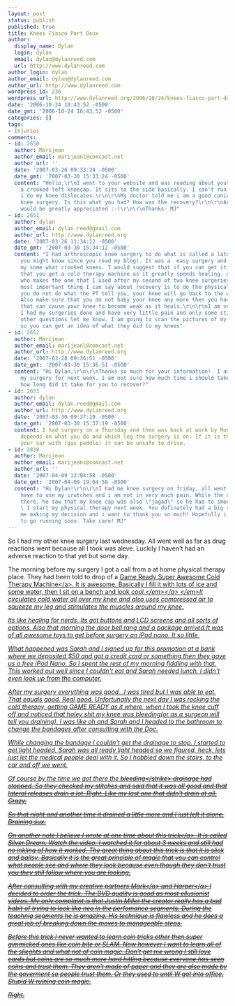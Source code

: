 ```yaml
---
layout: post
status: publish
published: true
title: Knees Fiasco Part Deux
author:
  display_name: Dylan
  login: dylan
  email: dylan@dylanreed.com
  url: http://www.dylanreed.com
author_login: dylan
author_email: dylan@dylanreed.com
author_url: http://www.dylanreed.com
wordpress_id: 236
wordpress_url: http://www.dylanreed.org/2006/10/24/knees-fiasco-part-deux/
date: '2006-10-24 10:43:52 -0500'
date_gmt: '2006-10-24 16:43:52 -0500'
categories: []
tags:
- Injuries
comments:
- id: 2650
  author: Marijean
  author_email: marijeanl@comcast.net
  author_url: ''
  date: '2007-03-26 09:33:24 -0500'
  date_gmt: '2007-03-30 15:33:24 -0500'
  content: "Hello,\r\nI went to your website and was reading about yout knee.  I have
    a crooked left kneecap. It sits to the side basically. I can't run or jog...if
    i do my knee dislocates.\r\n\r\nMy doctor told me i am a good canidate for arthroscopy
    knee surgery. Is this what you had? How was the recovery?\r\n\r\nAny feedback
    would be greatly appreciated :-)\r\n\r\nThanks- MJ"
- id: 2651
  author: dylan
  author_email: dylan.reed@gmail.com
  author_url: http://www.dylanreed.org
  date: '2007-03-26 11:34:12 -0500'
  date_gmt: '2007-03-30 15:34:12 -0500'
  content: "I had arthroscopic knee surgery to do what is called a lateral release(as
    you might know since you read my blog). It was a  easy surgery and it corrected
    my some what crooked knees. I would suggest that if you can get it with your insurance
    that you get a cold therapy machine as it greatly speeds healing. game ready is
    who makes the one that I used after my second of two knee surgeries.\r\n\r\nThe
    most important thing I can say about recovery is to do the physical therapy. If
    you do not do what the PT tell you, your knee will go back to the way it was.
    Also make sure that you do not baby your knee any more then you have to since
    that can cause your knee to become weak as it heals.\r\n\r\nI am very glad that
    I had my surgeries done and have very little pain and only some stiffness.\r\n\r\nany
    other questions let me know. I am going to scan the pictures of my knee in soon
    so you can get an idea of what they did to my knees"
- id: 2652
  author: Marijean
  author_email: marijeanl@comcast.net
  author_url: http://www.dylanreed.org
  date: '2007-03-28 09:36:51 -0500'
  date_gmt: '2007-03-30 15:36:51 -0500'
  content: "Hi Dylan,\r\n\r\nThanks so much for your information!  I am sceduling
    my surgery for next week. I am not sure how much time i should take off of work,
    how long did it take for you to recover?"
- id: 2653
  author: dylan
  author_email: dylan.reed@gmail.com
  author_url: http://www.dylanreed.org
  date: '2007-03-30 09:37:19 -0500'
  date_gmt: '2007-03-30 15:37:19 -0500'
  content: I had surgery on a Thursday and then was back at work by Monday. It probably
    depends on what you do and which leg the surgery is on. If it is the leg you operate
    your car with (gas peddle) it can be unsafe to drive.
- id: 2838
  author: Marijean
  author_email: marijeans@comcast.net
  author_url: ''
  date: '2007-04-09 13:04:58 -0500'
  date_gmt: '2007-04-09 19:04:58 -0500'
  content: "Hi Dylan!\r\n\r\nI had me knee surgery on friday, all went well. I hardly
    have to use my crutches and i am not in very much pain. While the doctor was in
    there, he saw that my knee cap was also \"jagad\" so he had to smooth it out.
    \ I start my physical therapy next week. You definately had a big role in it for
    me making my decision and i want to thank you so much! Hopefully i will be able
    to go running soon. Take care! MJ"
---
```

<p>So I had my other knee surgery last wednesday. All went well as far as drug reactions went because all I took was aleve. Luckily I haven't had an adverse reaction to that yet but some day.</p>
<p>The morning before my surgery I got a call from a at home physical therapy place. They had been told to drop of a <a href="http:&#47;&#47;www.gameready.com&#47;products&#47;images&#47;CntrlUnit.jpg">Game Ready Super Awesome Cold Therapy Machine<&#47;a>. It is awesome. Basically I fill it with lots of ice and some water, then I sit on a bench and look <a href="http:&#47;&#47;www.gameready.com&#47;products&#47;images&#47;HeroKnee_4936.jpg"><em>cool.<&#47;em><&#47;a><em> <&#47;em>It circulates cold water all over my knee and also uses compressed air to squeeze my leg and stimulates the muscles around my knee.</p>
<p>Its like healing for nerds. Its got buttons and LCD screens and all sorts of options. Also that morning the door bell rang and a package arrived.It was of all awesome toys to get before surgery an iPod nano. It so little.</p>
<p>What happened was Sarah and I signed up for this promotion at a bank where we deposited $50 and got a credit card or something then they gave us a free iPod Nano. So I spent the rest of my morning fiddling with that. This worked out well since I couldn't eat and Sarah needed lunch. I didn't even look up from the computer.</p>
<p>After my surgery everything was good...I was tired but I was able to eat. That equals good. Real good. Unfortunatly the next day I was rocking the cold therapy, getting GAME READY as it where, when I took the knee cuff off and noticed that holey shit my knee was bleeding(or as a surgeon will tell you draining). I was like oh and Sarah and I headed to the bathroom to change the bandages after consulting with the Doc.</p>
<p>While changing the bandage I couldn't get the drainage to stop. I started to get light headed, Sarah was all ready light headed so we figured, heck, lets just let the medical people deal with it. So I hobbled down the stairs, to the car and off we went.</p>
<p>Of course by the time we got there the <strike>bleeding<&#47;strike> drainage had stopped. So they checked my stitches and said that it was all good and that lateral releases drain a lot. Right. Like my last one that didn't drain at all. Crazy.</p>
<p>So that night and another time it drained a little more and I just left it alone. Draining sux.</p>
<p>On another note I believe I wrote at one time about this <a href="http:&#47;&#47;www.ellusionist.com&#47;order&#47;Silver-Dream-Justin-Miller.php">trick<&#47;a>. It is called Silver Dream. Watch the video. I watched it for about 3 weeks and still had no inkling of how it worked. The great thing about this trick is that it is slick and ballsy. Basically it is the great principle of magic that you can control what people see and where they look because even though they don't trust you they still follow where you are looking.</p>
<p>After consulting with my creative partners <a href="http:&#47;&#47;markhaywardismyhero.com&#47;">Mark<&#47;a> and <a href="http:&#47;&#47;www.nata2.org&#47;">Harper<&#47;a> I decided to order the trick. The DVD quality is good as most ellusionist videos. My only complaint is that Justin Miller the creator really has a bad habit of trying to look like neo in the perfomance segments. During the teachnig segments he is amazing. His technique is flawless and he does a great job of breaking down the moves to manageable steps.</p>
<p>Before this trick I never wanted to learn coin tricks other then super gimmicked ones like coin bite or SLAM. Now however I want to learn all of the slieghts and what not of coin magic. Don't get me wrong I still love cards but coins are so much more hard hitting because everyone has seen coins and trust them. They aren't made of paper and they are also made by the goverment so people trust them. Or they used to until W got into office. Stupid W ruining coin magic.</p>
<p>Right.</p>

